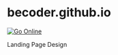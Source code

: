 # becoder.github.io
[![Go Online](https://img.shields.io/badge/-Go%20Online-important)](https://elhoubebrahim.github.io/becoder.github.io/)

Landing Page Design
